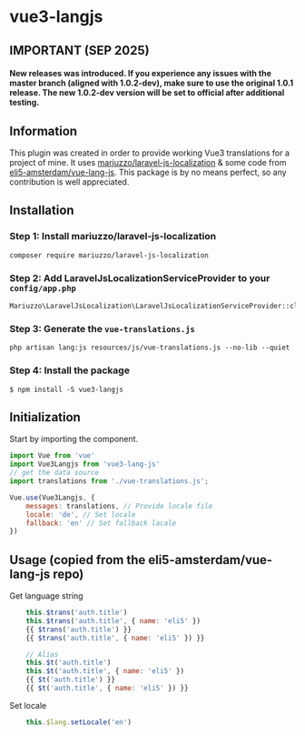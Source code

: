 # vue3-langjs


## IMPORTANT (SEP 2025)
#### New releases was introduced. If you experience any issues with the master branch (aligned with 1.0.2-dev), make sure to use the original 1.0.1 release. The new 1.0.2-dev version will be set to official after additional testing.


## Information

This plugin was created in order to provide working Vue3 translations for a project of mine. It uses [mariuzzo/laravel-js-localization](https://github.com/rmariuzzo/Laravel-JS-Localization) & some code from [eli5-amsterdam/vue-lang-js](https://github.com/eli5-amsterdam/vue-lang-js). This package is by no means perfect, so any contribution is well appreciated.

## Installation

### Step 1: Install mariuzzo/laravel-js-localization
```
composer require mariuzzo/laravel-js-localization
```
### Step 2: Add LaravelJsLocalizationServiceProvider to your `config/app.php`
```
Mariuzzo\LaravelJsLocalization\LaravelJsLocalizationServiceProvider::class
```

### Step 3: Generate the `vue-translations.js`
```
php artisan lang:js resources/js/vue-translations.js --no-lib --quiet
```

### Step 4: Install the package
```
$ npm install -S vue3-langjs
```

## Initialization

Start by importing the component.

```javascript
import Vue from 'vue'
import Vue3Langjs from 'vue3-lang-js'
// get the data source
import translations from './vue-translations.js';

Vue.use(Vue3Langjs, {
    messages: translations, // Provide locale file
    locale: 'de', // Set locale
    fallback: 'en' // Set fallback lacale
})
```

## Usage (copied from the eli5-amsterdam/vue-lang-js repo)

Get language string
```javascript
    this.$trans('auth.title')
    this.$trans('auth.title', { name: 'eli5' })
    {{ $trans('auth.title') }}
    {{ $trans('auth.title', { name: 'eli5' }) }}

    // Alias
    this.$t('auth.title')
    this.$t('auth.title', { name: 'eli5' })
    {{ $t('auth.title') }}
    {{ $t('auth.title', { name: 'eli5' }) }}
```

Set locale
```javascript
    this.$lang.setLocale('en')
```
